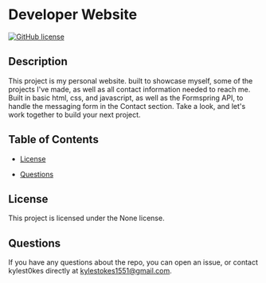 
# Developer Website
[![GitHub license](https://img.shields.io/badge/license-None-important.svg)](www.kyle-stokes.com)

## Description

This project is my personal website. built to showcase myself, some of the projects I've made, as well as all contact information needed to reach me. Built in basic html, css, and javascript, as well as the Formspring API, to handle the messaging form in the Contact section. Take a look, and let's work together to build your next project.

## Table of Contents

* [License](#license)

* [Questions](#questions)

## License

This project is licensed under the None license.

## Questions

If you have any questions about the repo, you can open an issue, or contact kylest0kes directly at kylestokes1551@gmail.com.
